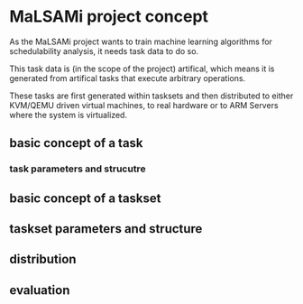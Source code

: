 # MaLSAMi project concept


As the MaLSAMi project wants to train machine learning algorithms for schedulability analysis, it needs task data to do so.

This task data is (in the scope of the project) artifical, which means it is generated from artifical tasks that execute arbitrary operations.

These tasks are first generated within tasksets and then distributed to either KVM/QEMU driven virtual machines, to real hardware or to ARM Servers where the system is virtualized.

## basic concept of a task
<!-- TODO -->

### task parameters and strucutre
<!-- TODO -->

## basic concept of a taskset
<!-- TODO -->


## taskset parameters and structure
<!-- TODO -->


## distribution
<!-- TODO -->

## evaluation
<!-- TODO -->

